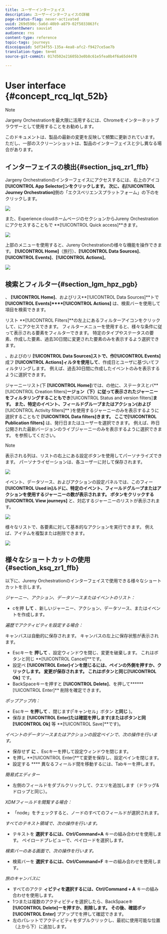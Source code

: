 ```yaml
---
title: ユーザーインターフェイス
description: ユーザーインターフェイスの詳細
page-status-flag: never-activated
uuid: 269d590c-5a6d-40b9-a879-02f5033863fc
contentOwner: sauviat
audience: rns
content-type: reference
topic-tags: journeys
discoiquuid: 5df34f55-135a-4ea8-afc2-f9427ce5ae7b
translation-type: tm+mt
source-git-commit: 017d502e21605b3e0b8c61e5fea0b4f6a65d4470

---
```



# User interface {#concept_rcq_lqt_52b}

>[!NOTE]
>
>Jargeny Orchestrationを最大限に活用するには、Chromeをインターネットブラウザーとして使用することをお勧めします。
>
>このドキュメントは、製品の最新の変更を反映して頻繁に更新されています。 ただし、一部のスクリーンショットは、製品のインターフェイスと少し異なる場合があります。

## インターフェイスの検出{#section_jsq_zr1_ffb}

Jargeny Orchestrationのインターフェイスにアクセスするには、右上のアイコ **[!UICONTROL App Selector]**ンをクリックします。 次に、右**[!UICONTROL Journey Orchestration]**&#x200B;側の「エクスペリエンスプラットフォーム」の下のをクリックします。

![](../assets/journey1.png)

また、Experience cloudホームページのセクションからJureny Orchestrationにアクセスすることもで **[!UICONTROL Quick access]**きます。

![](../assets/journey1bis.png)

上部のメニューを使用すると、Jureny Orchestrationの様々な機能を操作できます。 **[!UICONTROL Home]**（旅行）、**[!UICONTROL Data Sources]**、 **[!UICONTROL Events]**、**[!UICONTROL Actions]**。

![](../assets/journey2.png)

## 検索とフィルター{#section_lgm_hpz_pgb}

、 **[!UICONTROL Home]**、およびリス**[!UICONTROL Data Sources]**&#x200B;トで **[!UICONTROL Events]****[!UICONTROL Actions]** は、検索バーを使用して項目を検索できます。

リスト **[!UICONTROL Filters]**の左上にあるフィルターアイコンをクリックして、にアクセスできます。 フィルターメニューを使用すると、様々な条件に従って表示される要素をフィルターできます。 特定のタイプやステータスの要素、作成した要素、過去30日間に変更された要素のみを表示するよう選択できます。

、およびのリ **[!UICONTROL Data Sources]**ストで、作**[!UICONTROL Events]** 成フ **[!UICONTROL Actions]**ィルタを使用し**&#x200B;て&#x200B;**、作成日とユーザに基づいてフィルタリングします。 例えば、過去30日間に作成したイベントのみを表示するように選択できます。

ジャーニーリスト(下 **[!UICONTROL Home]**)では、の他に、ステータスとバ**[!UICONTROL Creation filters]**&#x200B;ージョン（下）に従って表示されたジャーニーをフィルタリングすることもでき&#x200B;**[!UICONTROL Status and version filters]**ます。 また、特定のイベント、フィールドグループまたはアクション(および**[!UICONTROL Activity filters]** )を使用するジャーニーのみを表示するように選択することもで **[!UICONTROL Data filters]**きます。 ここで**[!UICONTROL Publication filters]** は、発行日またはユーザーを選択できます。 例えば、昨日公開された最新バージョンのライブジャーニーのみを表示するように選択できます。 [](../building-journeys/using-the-journey-designer.md)を参照してください。

>[!NOTE]
>
>表示される列は、リストの右上にある設定ボタンを使用してパーソナライズできます。 パーソナライゼーションは、各ユーザーに対して保存されます。

![](../assets/journey74.png)

イベント、データソース、およびアクションの設定パネルでは、このフィー **[!UICONTROL Used in]**ルドに、特定のイベント、フィールドグループまたはアクションを使用するジャーニーの数が表示されます。 ボタンをクリックする**[!UICONTROL View journeys]** と、対応するジャーニーのリストが表示されます。

![](../assets/journey3bis.png)

様々なリストで、各要素に対して基本的なアクションを実行できます。 例えば、アイテムを複製または削除できます。

![](../assets/journey4.png)

## 様々なショートカットの使用{#section_ksq_zr1_ffb}

以下に、Jureny Orchestrationのインターフェイスで使用できる様々なショートカットを示します。

_ジャーニー、アクション、データソースまたはイベントのリスト：_

* cを押 **して** 、新しいジャーニー、アクション、データソース、またはイベントを作成します。

_遍歴でアクティビティを設定する場合：_

キャンバスは自動的に保存されます。 キャンバスの左上に保存状態が表示されます。

* Escキーを **押して** 、設定ウィンドウを閉じ、変更を破棄します。 これはボタンと同じ **[!UICONTROL Cancel]**です。
* 設定ペ **[!UICONTROL Enter]**インを閉じるには、ペインの外側を押すか、クリックします。 変更が保存されます。 これはボタンと同じ**[!UICONTROL Ok]** です。
* BackSpaceキーを押すと **[!UICONTROL Delete]**、を押して******[!UICONTROL Enter]** 削除を確定できます。

_ポップアップ内：_

* Escキー **を押して** 、閉じます(「キャンセル」ボタン **と同じ** )。
* 保存ま **[!UICONTROL Enter]**たは確認を押します(またはボタンと同**[!UICONTROL Ok]** 等 **[!UICONTROL Save]**です)。

_イベントのデータソースまたはアクションの設定ペインで、次の操作を行います。_

* 保存せず **に** 、Escキーを押して設定ウィンドウを閉じます。
* を押し **[!UICONTROL Enter]**て変更を保存し、設定ペインを閉じます。
* 設定する **** 異なるフィールド間を移動するには、Tabキーを押します。

_簡易式エディター_

* 左側のフィールドをダブルクリックして、クエリを追加します（ドラッグ&amp;ドロップと同じ）。

_XDMフィールドを閲覧する場合：_

* 「node」をチェックすると、ノードのすべてのフィールドが選択されます。

_すべてのテキスト領域で、次の操作を行います。_

* テキストを **選択するには、Ctrl/Command+A** キーの組み合わせを使用します。 ペイロードプレビューで、ペイロードを選択します。

_検索バーのある画面で、次の操作を行います。_

* 検索バーを **選択するには、Ctrl/Command+F** キーの組み合わせを使用します。

_旅のキャンバスに_

* すべてのアクテ **ィビティを選択するには、Ctrl/Command + A** キーの組み合わせを使用します。
* 1つまたは複数のアクティビティを選択したら、BackSpaceキ **[!UICONTROL Delete]**ーを**&#x200B;押す&#x200B;**か、削除します。 その後、確認ポッ**[!UICONTROL Enter]** プアップでを押して確認できます。
* 左のパレットでアクティビティをダブルクリックし、最初に使用可能な位置（上から下）に追加します。
